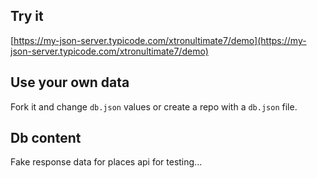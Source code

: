 ## Try it

[https://my-json-server.typicode.com/xtronultimate7/demo](https://my-json-server.typicode.com/xtronultimate7/demo)

## Use your own data

Fork it and change `db.json` values or create a repo with a `db.json` file.

## Db content

Fake response data for places api for testing... 
